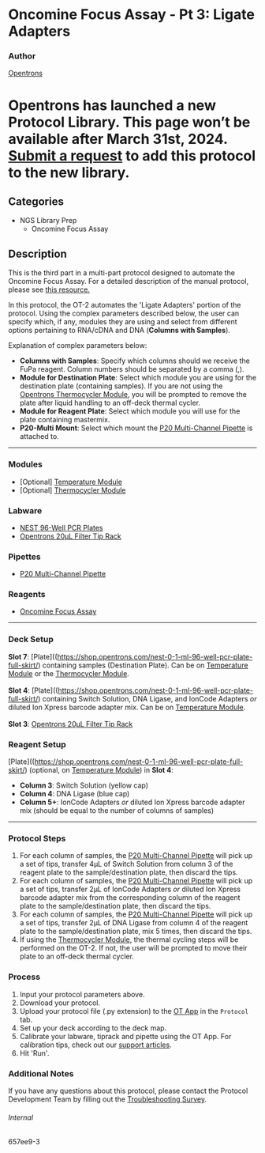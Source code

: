 # Oncomine Focus Assay - Pt 3: Ligate Adapters

### Author
[Opentrons](https://opentrons.com/)


# Opentrons has launched a new Protocol Library. This page won’t be available after March 31st, 2024. [Submit a request](https://docs.google.com/forms/d/e/1FAIpQLSdYYp9QCKow4nn0KlCVsMS3HX0eJ0N9O7-erajKvcpT0lWbSg/viewform) to add this protocol to the new library.

## Categories
* NGS Library Prep
	* Oncomine Focus Assay

## Description
This is the third part in a multi-part protocol designed to automate the Oncomine Focus Assay. For a detailed description of the manual protocol, please see [this resource.](https://s3.amazonaws.com/pf-upload-01/u-4256/0/2022-01-27/kk23ns4/MAN0015819_Part1_OFAv1S5FTLibraryPrep_UG.pdf)

In this protocol, the OT-2 automates the 'Ligate Adapters' portion of the protocol. Using the complex parameters described below, the user can specify which, if any, modules they are using and select from different options pertaining to RNA/cDNA and DNA (**Columns with Samples**).

Explanation of complex parameters below:
* **Columns with Samples**: Specify which columns should we receive the FuPa reagent. Column numbers should be separated by a comma (,).
* **Module for Destination Plate**: Select which module you are using for the destination plate (containing samples). If you are not using the [Opentrons Thermocycler Module](https://shop.opentrons.com/collections/hardware-modules/products/thermocycler-module), you will be prompted to remove the plate after liquid handling to an off-deck thermal cycler.
* **Module for Reagent Plate**: Select which module you will use for the plate containing mastermix.
* **P20-Multi Mount**: Select which mount the [P20 Multi-Channel Pipette](https://shop.opentrons.com/8-channel-electronic-pipette/) is attached to.  

---

### Modules
* [Optional] [Temperature Module](https://shop.opentrons.com/collections/hardware-modules/products/tempdeck)
* [Optional] [Thermocycler Module](https://shop.opentrons.com/collections/hardware-modules/products/thermocycler-module)


### Labware
* [NEST 96-Well PCR Plates](https://shop.opentrons.com/nest-0-1-ml-96-well-pcr-plate-full-skirt/)
* [Opentrons 20µL Filter Tip Rack](https://shop.opentrons.com/opentrons-20ul-filter-tips/)


### Pipettes
* [P20 Multi-Channel Pipette](https://shop.opentrons.com/8-channel-electronic-pipette/)


### Reagents
* [Oncomine Focus Assay](https://s3.amazonaws.com/pf-upload-01/u-4256/0/2022-01-27/kk23ns4/MAN0015819_Part1_OFAv1S5FTLibraryPrep_UG.pdf)


---

### Deck Setup
**Slot 7**: [Plate]((https://shop.opentrons.com/nest-0-1-ml-96-well-pcr-plate-full-skirt/) containing samples (Destination Plate). Can be on [Temperature Module](https://shop.opentrons.com/collections/hardware-modules/products/tempdeck) or the [Thermocycler Module](https://shop.opentrons.com/collections/hardware-modules/products/thermocycler-module).</br>
</br>
**Slot 4**: [Plate]((https://shop.opentrons.com/nest-0-1-ml-96-well-pcr-plate-full-skirt/) containing Switch Solution, DNA Ligase, and IonCode Adapters *or* diluted Ion Xpress barcode adapter mix. Can be on [Temperature Module](https://shop.opentrons.com/collections/hardware-modules/products/tempdeck).</br>
</br>
**Slot 3**: [Opentrons 20µL Filter Tip Rack](https://shop.opentrons.com/opentrons-20ul-filter-tips/)</br>

### Reagent Setup
[Plate]((https://shop.opentrons.com/nest-0-1-ml-96-well-pcr-plate-full-skirt/) (optional, on [Temperature Module](https://shop.opentrons.com/collections/hardware-modules/products/tempdeck)) in **Slot 4**:
* **Column 3**: Switch Solution (yellow cap)
* **Column 4**: DNA Ligase (blue cap)
* **Column 5+**: IonCode Adapters *or* diluted Ion Xpress barcode adapter mix (should be equal to the number of columns of samples)


---

### Protocol Steps
1. For each column of samples, the [P20 Multi-Channel Pipette](https://shop.opentrons.com/8-channel-electronic-pipette/) will pick up a set of tips, transfer 4µL of Switch Solution from column 3 of the reagent plate to the sample/destination plate, then discard the tips.
2. For each column of samples, the [P20 Multi-Channel Pipette](https://shop.opentrons.com/8-channel-electronic-pipette/) will pick up a set of tips, transfer 2µL of IonCode Adapters *or* diluted Ion Xpress barcode adapter mix from the corresponding column of the reagent plate to the sample/destination plate, then discard the tips.
3. For each column of samples, the [P20 Multi-Channel Pipette](https://shop.opentrons.com/8-channel-electronic-pipette/) will pick up a set of tips, transfer 2µL of DNA Ligase from column 4 of the reagent plate to the sample/destination plate, mix 5 times, then discard the tips.
4. If using the [Thermocycler Module](https://shop.opentrons.com/collections/hardware-modules/products/thermocycler-module), the thermal cycling steps will be performed on the OT-2. If not, the user will be prompted to move their plate to an off-deck thermal cycler.

### Process
1. Input your protocol parameters above.
2. Download your protocol.
3. Upload your protocol file (.py extension) to the [OT App](https://opentrons.com/ot-app) in the `Protocol` tab.
4. Set up your deck according to the deck map.
5. Calibrate your labware, tiprack and pipette using the OT App. For calibration tips, check out our [support articles](https://support.opentrons.com/en/collections/1559720-guide-for-getting-started-with-the-ot-2).
6. Hit 'Run'.

### Additional Notes
If you have any questions about this protocol, please contact the Protocol Development Team by filling out the [Troubleshooting Survey](https://protocol-troubleshooting.paperform.co/).

###### Internal
657ee9-3
